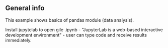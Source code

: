 ## General info
This example shows basics of pandas module (data analysis).

Install jupytelab to open gile .ipynb - "JupyterLab is a web-based interactive development environment" - user can type code and receive results immediately.
